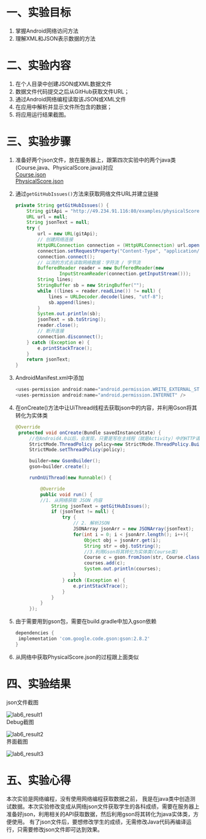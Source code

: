 # 一、实验目标 #

1. 掌握Android网络访问方法
2. 理解XML和JSON表示数据的方法

# 二、实验内容 #

1. 在个人目录中创建JSON或XML数据文件
2. 数据文件代码提交之后从GitHub获取文件URL；
3. 通过Android网络编程读取该JSON或XML文件
4. 在应用中解析并显示文件所包含的数据；
5. 将应用运行结果截图。

# 三、实验步骤 #

1. 准备好两个json文件，放在服务器上，跟第四次实验中的两个java类(Course.java、PhysicalScore.java)对应  
    [Course.json](http://49.234.91.116:80/examples/course.json)  
    [PhysicalScore.json](http://49.234.91.116:80/examples/physicalScore.json)  
2. 通过```getGitHubIssues()```方法来获取网络文件URL并建立链接  
    ```java
    private String getGitHubIssues() {
        String gitApi = "http://49.234.91.116:80/examples/physicalScore.json";
        URL url = null;
        String jsonText = null;
        try {
            url = new URL(gitApi);
            // 创建网络连接
            HttpURLConnection connection = (HttpURLConnection) url.openConnection();
            connection.setRequestProperty("Content-Type", "application/json");
            connection.connect();
            // 以流的方式去读取网络数据：字符流 / 字节流
            BufferedReader reader = new BufferedReader(new
                    InputStreamReader(connection.getInputStream()));
            String lines;
            StringBuffer sb = new StringBuffer("");
            while ((lines = reader.readLine()) != null) {
                lines = URLDecoder.decode(lines, "utf-8");
                sb.append(lines);
            }
            System.out.println(sb);
            jsonText = sb.toString();
            reader.close();
            // 断开连接
            connection.disconnect();
        } catch (Exception e) {
            e.printStackTrace();
        }
        return jsonText;
    }
    ```

3. AndroidManifest.xml中添加

   ```java
   <uses-permission android:name="android.permission.WRITE_EXTERNAL_STORAGE" />  
   <uses-permission android:name="android.permission.INTERNET" />  
   ```
4. 在onCreate()方法中让UiThread线程去获取json中的内容，并利用Gson将其转化为实体类

   ```java
   @Override
    protected void onCreate(Bundle savedInstanceState) {
        //在Android4.0以后，会发现，只要是写在主线程（就是Activity）中的HTTP请求，运行时都会报错。可以再Activity的onCreate()方法中加入这样一段代码，适用于网络请求数据量很小的话
        StrictMode.ThreadPolicy policy=new StrictMode.ThreadPolicy.Builder().permitAll().build();
        StrictMode.setThreadPolicy(policy);

        builder=new GsonBuilder();
        gson=builder.create();

        runOnUiThread(new Runnable() {

            @Override
            public void run() {
            //1. 从网络获取 JSON 内容
                String jsonText = getGitHubIssues();
                if (jsonText != null) {
                    try { 
                        // 2. 解析JSON
                        JSONArray jsonArr = new JSONArray(jsonText);
                        for(int i = 0; i < jsonArr.length(); i++){
                            Object obj = jsonArr.get(i);
                            String str = obj.toString();
                            //3.利用Gson将其转化为实体类(Course类)
                            Course c = gson.fromJson(str, Course.class);
                            courses.add(c);
                            System.out.println(courses);
                        }
                    } catch (Exception e) {
                        e.printStackTrace();
                    }
                }
            }
        });  
   ```
5. 由于需要用到gson包，需要在build.gradle中加入gson依赖

   ```gradle
   dependencies {
    implementation 'com.google.code.gson:gson:2.8.2'
   }
   ```
6. 从网络中获取PhysicalScore.json的过程跟上面类似
# 四、实验结果 #  
json文件截图  
  
![lab6_result1](https://github.com/account-lin/android-labs-2020/blob/master/students/net1814080903219/lab6_result1.png)  
Debug截图  
  
![lab6_result2](https://github.com/account-lin/android-labs-2020/blob/master/students/net1814080903219/lab6_result2.png)   
界面截图  
  
![lab6_result3](https://github.com/account-lin/android-labs-2020/blob/master/students/net1814080903219/lab6_result3.png)  
# 五、实验心得 #

本次实验是网络编程，没有使用网络编程获取数据之前， 我是在java类中创造测试数据。本次实验修改变成从网络json文件获取学生的各科成绩，需要在服务器上准备好json，利用相关的API获取数据，然后利用gson将其转化为java实体类，方便使用。
有了json文件后，要想修改学生的成绩，无需修改Java代码再编译运行，只需要修改json文件即可达到效果。
